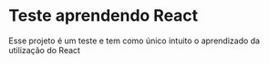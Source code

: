 # Teste aprendendo React

Esse projeto é um teste e tem como único intuito o aprendizado da utilização do React